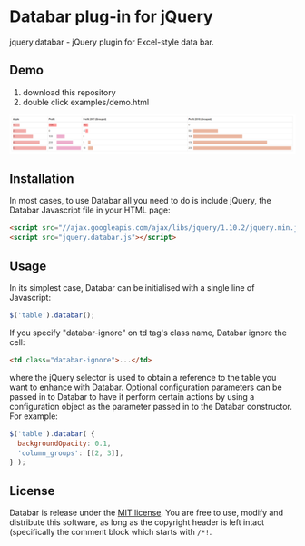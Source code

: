 # Databar plug-in for jQuery

jquery.databar - jQuery plugin for Excel-style data bar.


## Demo

1. download this repository
1. double click examples/demo.html

![Demo](/examples/demo.png)


## Installation

In most cases, to use Databar all you need to do is include jQuery, the Databar Javascript file in your HTML page:

```html
<script src="//ajax.googleapis.com/ajax/libs/jquery/1.10.2/jquery.min.js"></script>
<script src="jquery.databar.js"></script>
```


## Usage

In its simplest case, Databar can be initialised with a single line of Javascript:

```js
$('table').databar();
```

If you specify "databar-ignore" on td tag's class name, Databar ignore the cell:

```html
<td class="databar-ignore">...</td>
```

where the jQuery selector is used to obtain a reference to the table you want to enhance with Databar. Optional configuration parameters can be passed in to Databar to have it perform certain actions by using a configuration object as the parameter passed in to the Databar constructor. For example:

```js
$('table').databar( {
  backgroundOpacity: 0.1,
  'column_groups': [[2, 3]],
} );
```


## License

Databar is release under the [MIT license](//github.com/ts-3156/databar/blob/master/LICENSE). You are free to use, modify and distribute this software, as long as the copyright header is left intact (specifically the comment block which starts with `/*!`.
